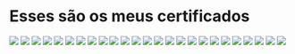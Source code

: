


<h1>Esses são os meus certificados</h1>

<img src='imgs/inicianteEmProgamação.jpg'>
<img src='imgs/formação-frontend.jpg'>
<img src='imgs/cursohttp.png'>
<img src='imgs/htmlpt1.jpg'>
<img src='imgs/htmlpt2.jpg'>
<img src='imgs/htmlpt3.jpg'>
<img src='imgs/htmlpt4.jpg'>
<img src='imgs/cssGrid.jpg'>
<img src='imgs/flexbox.jpg'>
<img src='imgs/arquiteturaCss.jpg'>
<img src='imgs/sass.jpg'>
<img src='imgs/responsivo.jpg'>
<img src='imgs/js.jpg'>
<img src='imgs/js0.jpg'>
<img src='imgs/js1.jpg'>
<img src='imgs/js3.jpg'>
<img src='imgs/js5.jpg'>
<img src='imgs/js6.jpg'>
<img src='imgs/js7.jpg'>
<img src='imgs/js8.jpg'>
<img src='imgs/js9.jpg'>
<img src='imgs/js10.jpg'>
<img src='imgs/js11.jpg'>
<img src='imgs/js12.jpg'>
<img src='imgs/restNode.jpg'>


